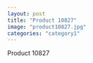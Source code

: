 ```yaml
---
layout: post
title: "Product 10827"
image: "product10827.jpg"
categories: "category1"
---
```

Product 10827
